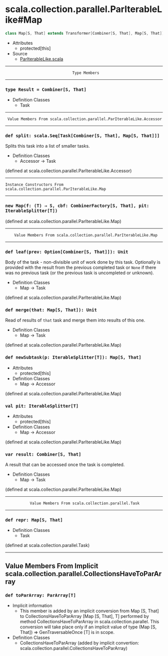 
#                scala.collection.parallel.ParIterableLike#Map                #

```scala
class Map[S, That] extends Transformer[Combiner[S, That], Map[S, That]]
```

* Attributes
  * protected[this]
* Source
  * [ParIterableLike.scala](https://github.com/scala/scala/tree/6d09a1ba5f/src/library/scala/collection/parallel/ParIterableLike.scala#L1)


--------------------------------------------------------------------------------
                                  Type Members
--------------------------------------------------------------------------------


### `type Result = Combiner[S, That]`                                        ###

* Definition Classes
  * Task


--------------------------------------------------------------------------------
     Value Members From scala.collection.parallel.ParIterableLike.Accessor
--------------------------------------------------------------------------------


### `def split: scala.Seq[Task[Combiner[S, That], Map[S, That]]]`            ###

Splits this task into a list of smaller tasks.

* Definition Classes
  * Accessor → Task

(defined at scala.collection.parallel.ParIterableLike.Accessor)


--------------------------------------------------------------------------------
    Instance Constructors From scala.collection.parallel.ParIterableLike.Map
--------------------------------------------------------------------------------


### `new Map(f: (T) ⇒ S, cbf: CombinerFactory[S, That], pit: IterableSplitter[T])` ###

(defined at scala.collection.parallel.ParIterableLike.Map)


--------------------------------------------------------------------------------
        Value Members From scala.collection.parallel.ParIterableLike.Map
--------------------------------------------------------------------------------


### `def leaf(prev: Option[Combiner[S, That]]): Unit`                        ###

Body of the task - non-divisible unit of work done by this task. Optionally is
provided with the result from the previous completed task or `None` if there was
no previous task (or the previous task is uncompleted or unknown).

* Definition Classes
  * Map → Task

(defined at scala.collection.parallel.ParIterableLike.Map)


### `def merge(that: Map[S, That]): Unit`                                    ###

Read of results of `that` task and merge them into results of this one.

* Definition Classes
  * Map → Task

(defined at scala.collection.parallel.ParIterableLike.Map)


### `def newSubtask(p: IterableSplitter[T]): Map[S, That]`                   ###

* Attributes
  * protected[this]
* Definition Classes
  * Map → Accessor

(defined at scala.collection.parallel.ParIterableLike.Map)


### `val pit: IterableSplitter[T]`                                           ###

* Attributes
  * protected[this]
* Definition Classes
  * Map → Accessor

(defined at scala.collection.parallel.ParIterableLike.Map)


### `var result: Combiner[S, That]`                                          ###

A result that can be accessed once the task is completed.

* Definition Classes
  * Map → Task

(defined at scala.collection.parallel.ParIterableLike.Map)


--------------------------------------------------------------------------------
               Value Members From scala.collection.parallel.Task
--------------------------------------------------------------------------------


### `def repr: Map[S, That]`                                                 ###

* Definition Classes
  * Task

(defined at scala.collection.parallel.Task)


--------------------------------------------------------------------------------
Value Members From Implicit scala.collection.parallel.CollectionsHaveToParArray
--------------------------------------------------------------------------------


### `def toParArray: ParArray[T]`                                            ###

* Implicit information
  * This member is added by an implicit conversion from Map [S, That] to
    CollectionsHaveToParArray [Map [S, That], T] performed by method
    CollectionsHaveToParArray in scala.collection.parallel. This conversion will
    take place only if an implicit value of type (Map [S, That]) ⇒
    GenTraversableOnce [T] is in scope.
* Definition Classes
  * CollectionsHaveToParArray
(added by implicit convertion: scala.collection.parallel.CollectionsHaveToParArray)

